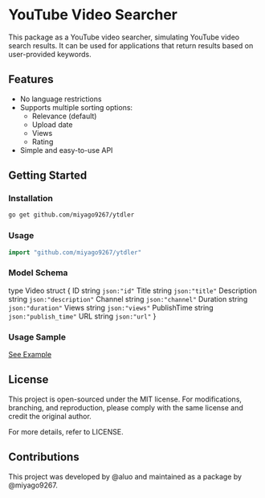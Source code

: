 # YouTube Video Searcher

This package as a YouTube video searcher, simulating YouTube video search results. It can be used for applications that return results based on user-provided keywords.

## Features

- No language restrictions
- Supports multiple sorting options:
  - Relevance (default)
  - Upload date
  - Views
  - Rating
- Simple and easy-to-use API

## Getting Started

### Installation

```bash
go get github.com/miyago9267/ytdler
```

### Usage

```go
import "github.com/miyago9267/ytdler"
```

### Model Schema

type Video struct {
    ID          string `json:"id"`
    Title       string `json:"title"`
    Description string `json:"description"`
    Channel     string `json:"channel"`
    Duration    string `json:"duration"`
    Views       string `json:"views"`
    PublishTime string `json:"publish_time"`
    URL         string `json:"url"`
}

### Usage Sample

[See Example](https://github.com/miyago9267/ytdler/blob/main/cmd/main.go)

## License

This project is open-sourced under the MIT license. For modifications, branching, and reproduction, please comply with the same license and credit the original author.

For more details, refer to LICENSE.

## Contributions

This project was developed by @aluo and maintained as a package by @miyago9267.
